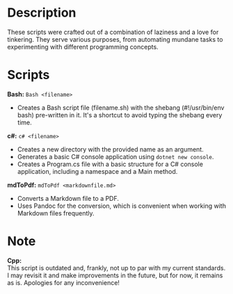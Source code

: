 # Description

These scripts were crafted out of a combination of laziness and a love for tinkering. They serve various purposes, 
from automating mundane tasks to experimenting with different programming concepts.

# Scripts

**Bash:** ```Bash <filename>```
- Creates a Bash script file (filename.sh) with the shebang (#!/usr/bin/env bash) pre-written in it. It's a shortcut to avoid typing the shebang every time.

**c#:** ```c# <filename>```
- Creates a new directory with the provided name as an argument.
- Generates a basic C# console application using ```dotnet new console```.
- Creates a Program.cs file with a basic structure for a C# console application, including a namespace and a Main method.

**mdToPdf:** ```mdToPdf <markdownfile.md>```
- Converts a Markdown file to a PDF.
- Uses Pandoc for the conversion, which is convenient when working with Markdown files frequently.

# Note

**Cpp:** <br>
This script is outdated and, frankly, not up to par with my current standards. 
I may revisit it and make improvements in the future, but for now, it remains as is. 
Apologies for any inconvenience!

